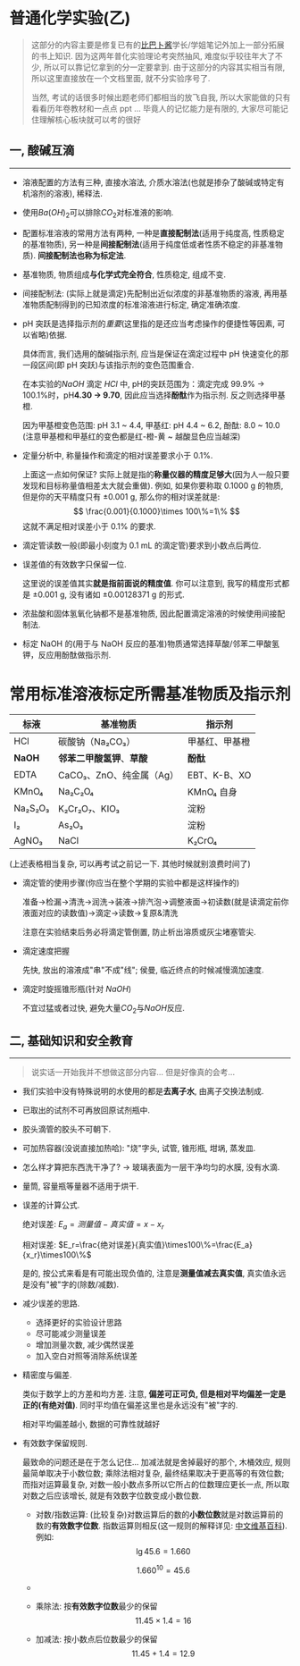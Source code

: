 # 普通化学实验(乙)

> 这部分的内容主要是修复已有的[比巴卜酱](https://www.cc98.org/user/id/736643)学长/学姐笔记外加上一部分拓展的书上知识. 因为这两年普化实验理论考突然抽风, 难度似乎较往年大了不少, 所以可以靠记忆拿到的分一定要拿到. 由于这部分的内容其实相当有限, 所以这里直接放在一个文档里面, 就不分实验序号了.
>
> 当然, 考试的话很多时候出题老师们都相当的放飞自我, 所以大家能做的只有看看历年卷教材和一点点 ppt ... 毕竟人的记忆能力是有限的, 大家尽可能记住理解核心板块就可以考的很好



## 一, 酸碱互滴

---

- 溶液配置的方法有三种, 直接水溶法, 介质水溶法(也就是掺杂了酸碱或特定有机溶剂的溶液), 稀释法.
- 使用$Ba(OH)_2$可以排除$CO_2$对标准液的影响.

- 配置标准溶液的常用方法有两种, 一种是**直接配制法**(适用于纯度高, 性质稳定的基准物质), 另一种是**间接配制法**(适用于纯度低或者性质不稳定的非基准物质). **间接配制法也称为标定法**.

- 基准物质, 物质组成**与化学式完全符合**, 性质稳定, 组成不变.

- 间接配制法: (实际上就是滴定)先配制出近似浓度的非基准物质的溶液, 再用基准物质配制得到的已知浓度的标准溶液进行标定, 确定准确浓度.

- pH 突跃是选择指示剂的*重要*(这里指的是还应当考虑操作的便捷性等因素, 可以省略)依据. 

  具体而言, 我们选用的酸碱指示剂, 应当是保证在滴定过程中 pH 快速变化的那一段区间(即 pH 突跃)与该指示剂的变色范围重合.

  在本实验的$NaOH$ 滴定 $HCl$ 中, pH的突跃范围为：滴定完成 99.9% → 100.1%时，pH**4.30 → 9.70**, 因此应当选择**酚酞**作为指示剂. 反之则选择甲基橙.

  因为甲基橙变色范围: pH 3.1 ~ 4.4, 甲基红: pH 4.4 ~ 6.2, 酚酞: 8.0 ~ 10.0 (注意甲基橙和甲基红的变色都是红-橙-黄 ~ 越酸显色应当越深)

- 定量分析中, 称量操作和滴定的相对误差要求小于 0.1%. 

  上面这一点如何保证? 实际上就是指的**称量仪器的精度足够大**(因为人一般只要发现和目标称量值相差太大就会重做). 例如, 如果你要称取 0.1000 g 的物质, 但是你的天平精度只有 ±0.001 g, 那么你的相对误差就是:
  $$
  \frac{0.001}{0.1000}\times 100\%=1\%
  $$
   这就不满足相对误差小于 0.1% 的要求.

- 滴定管读数一般(即最小刻度为 0.1 mL 的滴定管)要求到小数点后两位. 

- 误差值的有效数字只保留一位.

  这里说的误差值其实**就是指前面说的精度值**. 你可以注意到, 我写的精度形式都是 ±0.001 g, 没有诸如 ±0.00128371 g 的形式.

- 浓盐酸和固体氢氧化钠都不是基准物质, 因此配置滴定溶液的时候使用间接配制法.

- 标定 NaOH 的(用于与 NaOH 反应的基准)物质通常选择草酸/邻苯二甲酸氢钾，反应用酚酞做指示剂.

# 常用标准溶液标定所需基准物质及指示剂

| 标液     | 基准物质                     | 指示剂         |
| -------- | ---------------------------- | -------------- |
| HCl      | 碳酸钠（Na₂CO₃）             | 甲基红、甲基橙 |
| **NaOH** | **邻苯二甲酸氢钾**、**草酸** | **酚酞**       |
| EDTA     | CaCO₃、ZnO、纯金属（Ag）     | EBT、K-B、XO   |
| KMnO₄    | Na₂C₂O₄                      | KMnO₄ 自身     |
| Na₂S₂O₃  | K₂Cr₂O₇、KIO₃                | 淀粉           |
| I₂       | As₂O₃                        | 淀粉           |
| AgNO₃    | NaCl                         | K₂CrO₄         |

(上述表格相当复杂, 可以再考试之前记一下. 其他时候就别浪费时间了)

- 滴定管的使用步骤(你应当在整个学期的实验中都是这样操作的)

  准备→检漏→清洗→润洗→装液→排汽泡→调整液面→初读数(就是读滴定前你液面对应的读数值)→滴定→读数→复原&清洗

  注意在实验结束后务必将滴定管倒置, 防止析出溶质或灰尘堵塞管尖.

- 滴定速度把握

  先快, 放出的溶液成"串"不成"线"; 侯曼, 临近终点的时候减慢滴加速度.

- 滴定时旋摇锥形瓶(针对 $NaOH$)

  不宜过猛或者过快, 避免大量$CO_{2}$与$NaOH$反应.



## 二, 基础知识和安全教育

---

> 说实话一开始我并不想做这部分内容... 但是好像真的会考...

- 我们实验中没有特殊说明的水使用的都是**去离子水**, 由离子交换法制成.

- 已取出的试剂不可再放回原试剂瓶中.

- 胶头滴管的胶头不可朝下.

- 可加热容器(没说直接加热哈): "烧"字头, 试管, 锥形瓶, 坩埚, 蒸发皿.
- 怎么样才算把东西洗干净了? -> 玻璃表面为一层干净均匀的水膜, 没有水滴.

- 量筒, 容量瓶等量器不适用于烘干.

- 误差的计算公式.

  绝对误差: $E_a = 测量值-真实值 = x - x_r$

  相对误差: $E_r=\frac{绝对误差}{真实值}\times100\%=\frac{E_a}{x_r}\times100\%$

  是的, 按公式来看是有可能出现负值的, 注意是**测量值减去真实值**, 真实值永远是没有"被"字的(除数/减数).

- 减少误差的思路.
  - 选择更好的实验设计思路
  - 尽可能减少测量误差
  - 增加测量次数, 减少偶然误差
  - 加入空白对照等消除系统误差

- 精密度与偏差.

  类似于数学上的方差和均方差. 注意, **偏差可正可负, 但是相对平均偏差一定是正的(有绝对值)**. 同时平均值在偏差这里也是永远没有"被"字的.

  相对平均偏差越小, 数据的可靠性就越好

- 有效数字保留规则.

  最致命的问题还是在于怎么记住... 加减法就是舍掉最好的那个, 木桶效应, 规则最简单取决于小数位数; 乘除法相对复杂, 最终结果取决于更高等的有效位数; 而指对运算最复杂, 对数一般小数点多所以它所占的位数理应更长一点, 所以取对数之后应该增长, 就是有效数字位数变成小数位数.

  - 对数/指数运算: (比较复杂)对数运算后的数的**小数位数**就是对数运算前的数的**有效数字位数**. 指数运算则相反(这一规则的解释详见: [中文维基百科](https://zh.wikipedia.org/wiki/%E6%9C%89%E6%95%88%E6%95%B0%E5%AD%97)). 例如:
    $$
    \lg{45.6}=1.660
    $$

    $$
    1.660^{10}=45.6
    $$

  - 

  - 乘除法: 按**有效数字位数**最少的保留
    $$
    11.45 \times 1.4 = 16
    $$
    

  - 加减法: 按小数点后位数最少的保留
    $$
    11.45 + 1.4 = 12.9
    $$